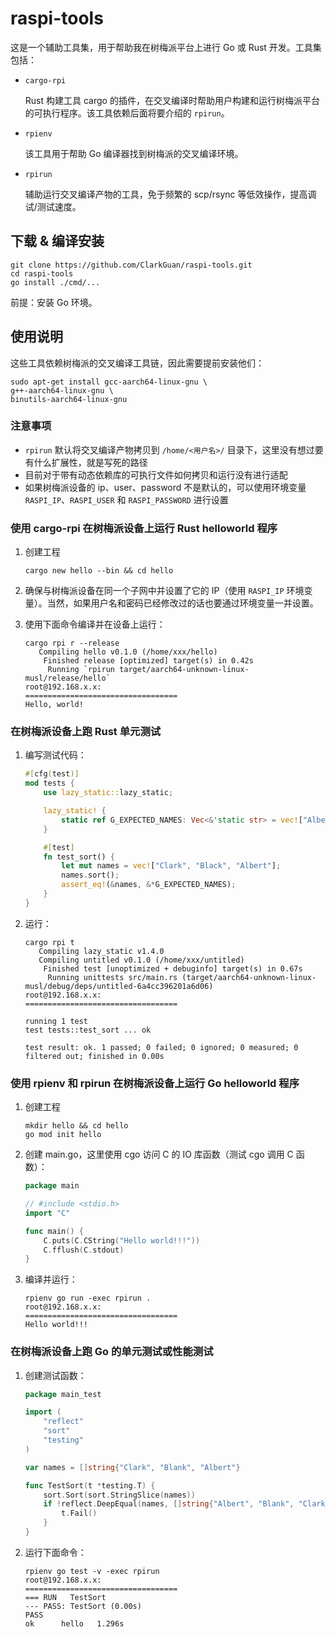 # raspi-tools

这是一个辅助工具集，用于帮助我在树梅派平台上进行 Go 或 Rust 开发。工具集包括：

- `cargo-rpi`

  Rust 构建工具 cargo 的插件，在交叉编译时帮助用户构建和运行树梅派平台的可执行程序。该工具依赖后面将要介绍的 `rpirun`。

- `rpienv`

  该工具用于帮助 Go 编译器找到树梅派的交叉编译环境。

- `rpirun`

  辅助运行交叉编译产物的工具，免于频繁的 scp/rsync 等低效操作，提高调试/测试速度。

## 下载 & 编译安装

```shell
git clone https://github.com/ClarkGuan/raspi-tools.git
cd raspi-tools
go install ./cmd/...
```

前提：安装 Go 环境。

## 使用说明

这些工具依赖树梅派的交叉编译工具链，因此需要提前安装他们：

```shell
sudo apt-get install gcc-aarch64-linux-gnu \
g++-aarch64-linux-gnu \
binutils-aarch64-linux-gnu
```

### 注意事项

- `rpirun` 默认将交叉编译产物拷贝到 `/home/<用户名>/` 目录下，这里没有想过要有什么扩展性，就是写死的路径
- 目前对于带有动态依赖库的可执行文件如何拷贝和运行没有进行适配
- 如果树梅派设备的 ip、user、password 不是默认的，可以使用环境变量 `RASPI_IP`、`RASPI_USER` 和 `RASPI_PASSWORD` 进行设置

### 使用 cargo-rpi 在树梅派设备上运行 Rust helloworld 程序

1. 创建工程

   ```shell
   cargo new hello --bin && cd hello
   ```

2. 确保与树梅派设备在同一个子网中并设置了它的 IP（使用 `RASPI_IP` 环境变量）。当然，如果用户名和密码已经修改过的话也要通过环境变量一并设置。

3. 使用下面命令编译并在设备上运行：

   ```shell
   cargo rpi r --release
      Compiling hello v0.1.0 (/home/xxx/hello)
       Finished release [optimized] target(s) in 0.42s
        Running `rpirun target/aarch64-unknown-linux-musl/release/hello`
   root@192.168.x.x:
   ==================================
   Hello, world!
   ```

### 在树梅派设备上跑 Rust 单元测试

1. 编写测试代码：

    ```rust
    #[cfg(test)]
    mod tests {
        use lazy_static::lazy_static;
    
        lazy_static! {
            static ref G_EXPECTED_NAMES: Vec<&'static str> = vec!["Albert", "Black", "Clark"];
        }
    
        #[test]
        fn test_sort() {
            let mut names = vec!["Clark", "Black", "Albert"];
            names.sort();
            assert_eq!(&names, &*G_EXPECTED_NAMES);
        }
    }
    ```

2. 运行：

    ```shell
    cargo rpi t
       Compiling lazy_static v1.4.0
       Compiling untitled v0.1.0 (/home/xxx/untitled)
        Finished test [unoptimized + debuginfo] target(s) in 0.67s
         Running unittests src/main.rs (target/aarch64-unknown-linux-musl/debug/deps/untitled-6a4cc396201a6d06)
    root@192.168.x.x: 
    ==================================
    
    running 1 test
    test tests::test_sort ... ok
    
    test result: ok. 1 passed; 0 failed; 0 ignored; 0 measured; 0 filtered out; finished in 0.00s
    ```

### 使用 rpienv 和 rpirun 在树梅派设备上运行 Go helloworld 程序

1. 创建工程

   ```shell
   mkdir hello && cd hello
   go mod init hello
   ```

2. 创建 main.go，这里使用 cgo 访问 C 的 IO 库函数（测试 cgo 调用 C 函数）：

    ```go
    package main
    
    // #include <stdio.h>
    import "C"
    
    func main() {
        C.puts(C.CString("Hello world!!!"))
        C.fflush(C.stdout)
    }
    ```

3. 编译并运行：

   ```shell
   rpienv go run -exec rpirun .
   root@192.168.x.x:
   ==================================
   Hello world!!!
   ```

### 在树梅派设备上跑 Go 的单元测试或性能测试

1. 创建测试函数：

    ```go
    package main_test
    
    import (
        "reflect"
        "sort"
        "testing"
    )
    
    var names = []string{"Clark", "Blank", "Albert"}
    
    func TestSort(t *testing.T) {
        sort.Sort(sort.StringSlice(names))
        if !reflect.DeepEqual(names, []string{"Albert", "Blank", "Clark"}) {
            t.Fail()
        }
    }
    ```

2. 运行下面命令：

    ```shell
    rpienv go test -v -exec rpirun 
    root@192.168.x.x: 
    ==================================
    === RUN   TestSort
    --- PASS: TestSort (0.00s)
    PASS
    ok  	hello	1.296s
    ```
   
